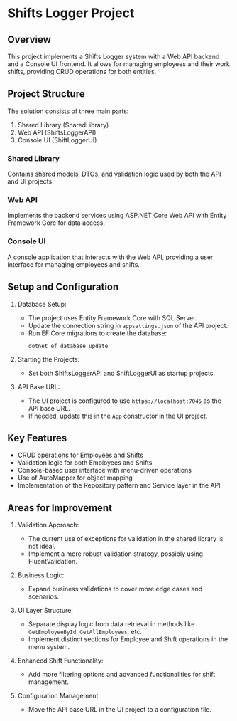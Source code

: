 
# Shifts Logger Project

## Overview

This project implements a Shifts Logger system with a Web API backend and a Console UI frontend. It allows for managing employees and their work shifts, providing CRUD operations for both entities.

## Project Structure

The solution consists of three main parts:
1. Shared Library (SharedLibrary)
2. Web API (ShiftsLoggerAPI)
3. Console UI (ShiftLoggerUI)

### Shared Library

Contains shared models, DTOs, and validation logic used by both the API and UI projects.

### Web API

Implements the backend services using ASP.NET Core Web API with Entity Framework Core for data access.

### Console UI

A console application that interacts with the Web API, providing a user interface for managing employees and shifts.

## Setup and Configuration

1. Database Setup:
   - The project uses Entity Framework Core with SQL Server.
   - Update the connection string in `appsettings.json` of the API project.
   - Run EF Core migrations to create the database:
     ```
     dotnet ef database update
     ```

2. Starting the Projects:
   - Set both ShiftsLoggerAPI and ShiftLoggerUI as startup projects.

3. API Base URL:
   - The UI project is configured to use `https://localhost:7045` as the API base URL.
   - If needed, update this in the `App` constructor in the UI project.

## Key Features

- CRUD operations for Employees and Shifts
- Validation logic for both Employees and Shifts
- Console-based user interface with menu-driven operations
- Use of AutoMapper for object mapping
- Implementation of the Repository pattern and Service layer in the API

## Areas for Improvement

1. Validation Approach:
   - The current use of exceptions for validation in the shared library is not ideal.
   - Implement a more robust validation strategy, possibly using FluentValidation.

2. Business Logic:
   - Expand business validations to cover more edge cases and scenarios.

3. UI Layer Structure:
   - Separate display logic from data retrieval in methods like `GetEmployeeById`, `GetAllEmployees`, etc.
   - Implement distinct sections for Employee and Shift operations in the menu system.

4. Enhanced Shift Functionality:
   - Add more filtering options and advanced functionalities for shift management.

5. Configuration Management:
   - Move the API base URL in the UI project to a configuration file.
